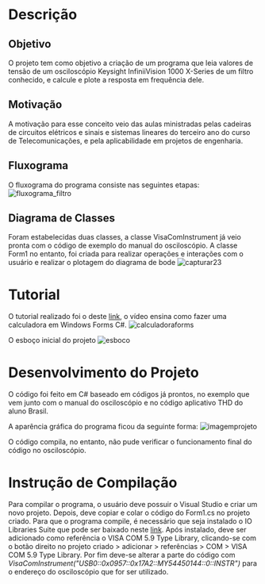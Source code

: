 # Descrição

## Objetivo
O projeto tem como objetivo a criação de um programa que leia valores de tensão de um osciloscópio Keysight InfiniiVision 1000 X-Series de um filtro conhecido, e calcule e plote a resposta em frequência dele.

## Motivação
A motivação para esse conceito veio das aulas ministradas pelas cadeiras de circuitos elétricos e sinais e sistemas lineares do terceiro ano do curso de Telecomunicações, e pela aplicabilidade em projetos de engenharia.

## Fluxograma
O fluxograma do programa consiste nas seguintes etapas:
![fluxograma_filtro](https://user-images.githubusercontent.com/37377082/41868886-b7b75078-788d-11e8-83da-68686a4f595b.png)

## Diagrama de Classes
Foram estabelecidas duas classes, a classe VisaComInstrument já veio pronta com o código de exemplo do manual do osciloscópio. A classe Form1 no entanto, foi criada para realizar operações e interações com o usuário e realizar o plotagem do diagrama de bode
![capturar23](https://user-images.githubusercontent.com/37377082/41868974-ef283158-788d-11e8-9a20-e44a901f0259.PNG)


# Tutorial

O tutorial realizado foi o deste [link](https://www.youtube.com/watch?v=Is1EHXFhEe4), o vídeo ensina como fazer uma calculadora em Windows Forms C#.
![calculadoraforms](https://user-images.githubusercontent.com/37377082/40875917-4abb9f6a-664f-11e8-8563-aab7e78dfc28.PNG)

O esboço inicial do projeto
![esboco](https://user-images.githubusercontent.com/37377082/40874940-a5b46da4-664d-11e8-99e4-ddc281e99070.PNG)

# Desenvolvimento do Projeto
O código foi feito em C# baseado em códigos já prontos, no exemplo que vem junto com o manual do osciloscópio e no código aplicativo THD do aluno Brasil.

A aparência gráfica do programa ficou da seguinte forma:
![imagemprojeto](https://user-images.githubusercontent.com/37377082/41824250-b2ec18e4-77e3-11e8-87df-af61351fb691.PNG)

O código compila, no entanto, não pude verificar o funcionamento final do código no osciloscópio.


# Instrução de Compilação

Para compilar o programa, o usuário deve possuir o Visual Studio e criar um novo projeto. Depois, deve copiar e colar o código do Form1.cs no projeto criado. Para que o programa compile, é necessário que seja instalado o IO Libraries Suite que pode ser baixado neste [link](https://www.keysight.com/pt/pd-1985909/io-libraries-suite?nid=-33330.977662.00&cc=BR&lc=por&cmpid=zzfindiolib). 
Após instalado, deve ser adicionado como referência o VISA COM 5.9 Type Library, clicando-se com o botão direito no projeto criado > adicionar > referências > COM > VISA COM 5.9 Type Library. Por fim deve-se alterar a parte do código com *VisaComInstrument("USB0::0x0957::0x17A2::MY54450144::0::INSTR")* para o endereço do osciloscópio que for ser utilizado.

